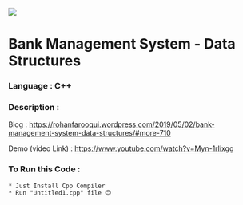 ![](https://github.com/LOL-32/Bank-Mgt-System-DS-Cpp/blob/master/Bank%20Management%20System%20-%20DS.png)

# **Bank Management System - Data Structures**

### **Language** : C++

### **Description** :

   Blog               : https://rohanfarooqui.wordpress.com/2019/05/02/bank-management-system-data-structures/#more-710

   Demo (video Link)  : https://www.youtube.com/watch?v=Myn-1rIixgg


### **To Run this Code** :

    * Just Install Cpp Compiler 
    * Run "Untitled1.cpp" file 😊
